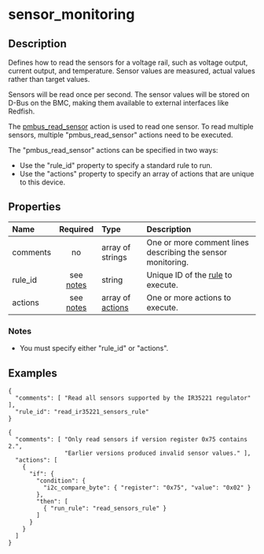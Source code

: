 # sensor_monitoring

## Description
Defines how to read the sensors for a voltage rail, such as voltage output,
current output, and temperature.  Sensor values are measured, actual values
rather than target values.

Sensors will be read once per second.  The sensor values will be stored on
D-Bus on the BMC, making them available to external interfaces like Redfish.

The [pmbus_read_sensor](pmbus_read_sensor.md) action is used to read one
sensor.  To read multiple sensors, multiple "pmbus_read_sensor" actions need to
be executed.

The "pmbus_read_sensor" actions can be specified in two ways:
* Use the "rule_id" property to specify a standard rule to run.
* Use the "actions" property to specify an array of actions that are unique to
  this device.

## Properties
| Name | Required | Type | Description |
| :--- | :------: | :--- | :---------- |
| comments | no | array of strings | One or more comment lines describing the sensor monitoring. |
| rule_id | see [notes](#notes) | string | Unique ID of the [rule](rule.md) to execute. |
| actions | see [notes](#notes) | array of [actions](action.md) | One or more actions to execute. |

### Notes
* You must specify either "rule_id" or "actions".

## Examples
```
{
  "comments": [ "Read all sensors supported by the IR35221 regulator" ],
  "rule_id": "read_ir35221_sensors_rule"
}

{
  "comments": [ "Only read sensors if version register 0x75 contains 2.",
                "Earlier versions produced invalid sensor values." ],
  "actions": [
    {
      "if": {
        "condition": {
          "i2c_compare_byte": { "register": "0x75", "value": "0x02" }
        },
        "then": [
          { "run_rule": "read_sensors_rule" }
        ]
      }
    }
  ]
}
```
